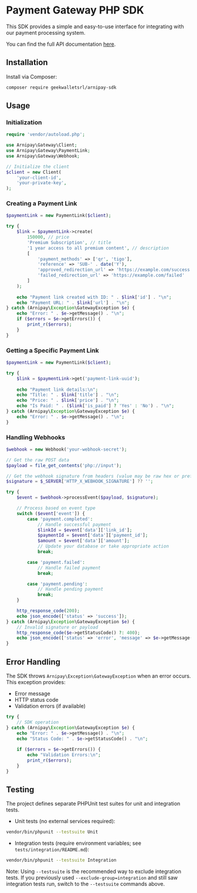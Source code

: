 # Payment Gateway PHP SDK

This SDK provides a simple and easy-to-use interface for integrating with our payment processing system.

You can find the full API documentation [here](https://github.com/GEEKWALLETSRL/arnipay-api).

## Installation

Install via Composer:

```bash
composer require geekwalletsrl/arnipay-sdk
```

## Usage

### Initialization

```php
require 'vendor/autoload.php';

use Arnipay\Gateway\Client;
use Arnipay\Gateway\PaymentLink;
use Arnipay\Gateway\Webhook;

// Initialize the client
$client = new Client(
    'your-client-id',
    'your-private-key',
);
```

### Creating a Payment Link

```php
$paymentLink = new PaymentLink($client);

try {
    $link = $paymentLink->create(
        150000, // price
        'Premium Subscription', // title
        '1 year access to all premium content', // description
        [
            'payment_methods' => ['qr', 'tigo'],
            'reference' => 'SUB-' . date('Y'),
            'approved_redirection_url' => 'https://example.com/success',
            'failed_redirection_url' => 'https://example.com/failed'
        ]
    );
    
    echo "Payment link created with ID: " . $link['id'] . "\n";
    echo "Payment URL: " . $link['url'] . "\n";
} catch (Arnipay\Exception\GatewayException $e) {
    echo "Error: " . $e->getMessage() . "\n";
    if ($errors = $e->getErrors()) {
        print_r($errors);
    }
}
```

### Getting a Specific Payment Link

```php
$paymentLink = new PaymentLink($client);

try {
    $link = $paymentLink->get('payment-link-uuid');
    
    echo "Payment link details:\n";
    echo "Title: " . $link['title'] . "\n";
    echo "Price: " . $link['price'] . "\n";
    echo "Is Paid: " . ($link['is_paid'] ? 'Yes' : 'No') . "\n";
} catch (Arnipay\Exception\GatewayException $e) {
    echo "Error: " . $e->getMessage() . "\n";
}
```

### Handling Webhooks

```php
$webhook = new Webhook('your-webhook-secret');

// Get the raw POST data
$payload = file_get_contents('php://input');

// Get the webhook signature from headers (value may be raw hex or prefixed with "sha256=")
$signature = $_SERVER['HTTP_X_WEBHOOK_SIGNATURE'] ?? '';

try {
    $event = $webhook->processEvent($payload, $signature);

    // Process based on event type
    switch ($event['event']) {
        case 'payment.completed':
            // Handle successful payment
            $linkId = $event['data']['link_id'];
            $paymentId = $event['data']['payment_id'];
            $amount = $event['data']['amount'];
            // Update your database or take appropriate action
            break;

        case 'payment.failed':
            // Handle failed payment
            break;

        case 'payment.pending':
            // Handle pending payment
            break;
    }

    http_response_code(200);
    echo json_encode(['status' => 'success']);
} catch (Arnipay\Exception\GatewayException $e) {
    // Invalid signature or payload
    http_response_code($e->getStatusCode() ?: 400);
    echo json_encode(['status' => 'error', 'message' => $e->getMessage()]);
}
```

## Error Handling

The SDK throws `Arnipay\Exception\GatewayException` when an error occurs. This exception provides:

- Error message
- HTTP status code
- Validation errors (if available)

```php
try {
    // SDK operation
} catch (Arnipay\Exception\GatewayException $e) {
    echo "Error: " . $e->getMessage() . "\n";
    echo "Status Code: " . $e->getStatusCode() . "\n";
    
    if ($errors = $e->getErrors()) {
        echo "Validation Errors:\n";
        print_r($errors);
    }
}
```

## Testing

The project defines separate PHPUnit test suites for unit and integration tests.

- Unit tests (no external services required):

```bash
vendor/bin/phpunit --testsuite Unit
```

- Integration tests (require environment variables; see `tests/integration/README.md`):

```bash
vendor/bin/phpunit --testsuite Integration
```

Note: Using `--testsuite` is the recommended way to exclude integration tests. If you previously used `--exclude-group=integration` and still saw integration tests run, switch to the `--testsuite` commands above.
